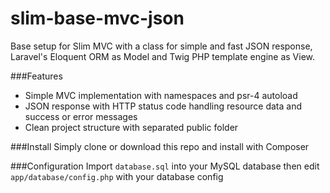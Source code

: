 # slim-base-mvc-json
Base setup for Slim MVC with a class for simple and fast JSON response, 
Laravel's Eloquent ORM as Model and Twig PHP template engine as View.

###Features
* Simple MVC implementation with namespaces and psr-4 autoload
* JSON response with HTTP status code handling resource data and success or error messages
* Clean project structure with separated public folder

###Install
Simply clone or download this repo and install with Composer

###Configuration
Import `database.sql` into your MySQL database then
edit `app/database/config.php` with your database config
